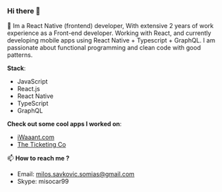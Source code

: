 ### Hi there 👋

🚀 Im a React Native (frontend) developer, With extensive 2 years of work experience as a Front-end developer.
Working with React, and currently developing mobile apps using React Native + Typescript + GraphQL. 
I am passionate about functional programming and clean code with good patterns.

**Stack**:
 - JavaScript
 - React.js
 - React Native
 - TypeScript
 - GraphQL

**Check out some cool apps I worked on**: 
 - [iWaaant.com](iwaaant.com)
 - [The Ticketing Co](https://theticketing.co/)

📫 **How to reach me ?**
- Email: milos.savkovic.somias@gmail.com
- Skype: misocar99

<!--
**somias/somias** is a ✨ _special_ ✨ repository because its `README.md` (this file) appears on your GitHub profile.

Here are some ideas to get you started:

- 🔭 I’m currently working Reac Native ...
- 🌱 I’m currently learning...
- 👯 I’m looking to collaborate on ...
- 🤔 I’m looking for help with ...
- 💬 Ask me about ...
- 📫 How to reach me: ...
- 😄 Pronouns: ...
- ⚡ Fun fact: ...
-->
